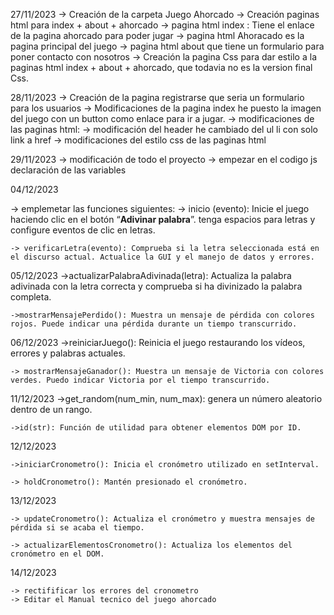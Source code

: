27/11/2023
-> Creación de la carpeta Juego Ahorcado
-> Creación paginas html para index + about + ahorcado
    -> pagina html index : Tiene el enlace de la pagina ahorcado para poder jugar
    -> pagina html Ahoracado es  la pagina principal del juego
    -> pagina html about que tiene un formulario para poner contacto con nosotros
-> Creación la pagina Css para dar estilo a la paginas html index + about + ahorcado, que todavia no es la version final Css.

28/11/2023
-> Creación de la pagina registrarse que seria un formulario para los usuarios 
-> Modificaciones de la pagina index he puesto la imagen del juego con un button como enlace para ir a jugar.
-> modificaciones de las paginas html:
    -> modificación del header he cambiado del ul li con solo link a href
-> modificaciones del estilo css de las paginas html

29/11/2023
-> modificación de todo el proyecto
-> empezar en el codigo js declaración de las variables

04/12/2023

-> emplemetar las funciones siguientes:
   -> inicio (evento): Inicie el juego haciendo clic en el botón “**Adivinar palabra**”. tenga espacios para letras y configure eventos de clic en letras.

    -> verificarLetra(evento): Comprueba si la letra seleccionada está en el discurso actual. Actualice la GUI y el manejo de datos y errores.

05/12/2023
    ->actualizarPalabraAdivinada(letra): Actualiza la palabra adivinada con la letra correcta y comprueba si ha divinizado la palabra completa.

    ->mostrarMensajePerdido(): Muestra un mensaje de pérdida con colores rojos. Puede indicar una pérdida durante un tiempo transcurrido.


06/12/2023
    ->reiniciarJuego(): Reinicia el juego restaurando los vídeos, errores y palabras actuales.

    -> mostrarMensajeGanador(): Muestra un mensaje de Victoria con colores verdes. Puedo indicar Victoria por el tiempo transcurrido.



11/12/2023
    ->get_random(num_min, num_max): genera un número aleatorio dentro de un rango.

    ->id(str): Función de utilidad para obtener elementos DOM por ID.


12/12/2023

    ->iniciarCronometro(): Inicia el cronómetro utilizado en setInterval.

    -> holdCronometro(): Mantén presionado el cronómetro.


13/12/2023

    -> updateCronometro(): Actualiza el cronómetro y muestra mensajes de pérdida si se acaba el tiempo.

    -> actualizarElementosCronometro(): Actualiza los elementos del cronómetro en el DOM.

14/12/2023

    -> rectifificar los errores del cronometro 
    -> Editar el Manual tecnico del juego ahorcado


